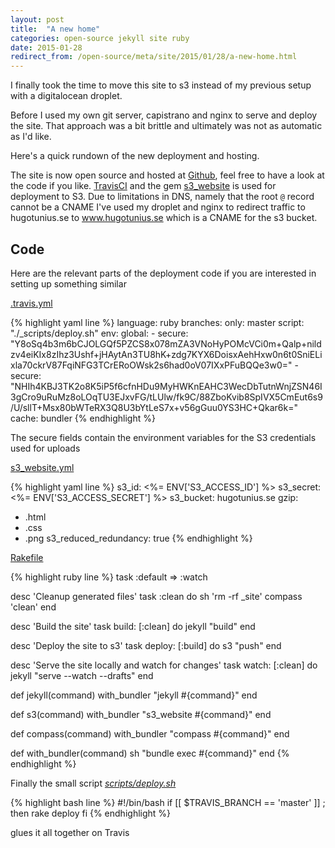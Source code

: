 ```yaml
---
layout: post
title:  "A new home"
categories: open-source jekyll site ruby
date: 2015-01-28
redirect_from: /open-source/meta/site/2015/01/28/a-new-home.html
---
```


I finally took the time to move this site to s3 instead of my previous setup with a digitalocean droplet.

Before I used my own git server, capistrano and nginx to serve and deploy the site. That approach was a bit brittle and ultimately was not as automatic as I'd like.

Here's a quick rundown of the new deployment and hosting.

The site is now open source and hosted at [Github](https://github.com/k0nserv/hugotunius.se), feel free to have a look at the code if you like. [TravisCI](https://travis-ci.org) and the gem [s3_website](https://github.com/laurilehmijoki/s3_website) is used for deployment to S3. Due to limitations in DNS, namely that the root `@` record cannot be a CNAME I've used my droplet and nginx to redirect traffic to hugotunius.se to www.hugotunius.se which is a CNAME for the s3 bucket.

## Code

Here are the relevant parts of the deployment code if you are interested in setting up something similar

[.travis.yml](https://github.com/k0nserv/hugotunius.se/blob/master/.travis.yml)

{% highlight yaml line %}
language: ruby
branches:
  only: master
script: "./_scripts/deploy.sh"
env:
  global:
    - secure: "Y8oSq4b3m6bCJOLGQf5PZCS8x078mZA3VNoHyPOMcVCi0m+Qalp+nildzv4eiKIx8zIhz3Ushf+jHAytAn3TU8hK+zdg7KYX6DoisxAehHxw0n6t0SniELixla70ckrV87FqiNFG3TCrERoOWsk2s6had0oV07IXxPFuBQQe3w0="
    - secure: "NHIh4KBJ3TK2o8K5iP5f6cfnHDu9MyHWKnEAHC3WecDbTutnWnjZSN46I3gCro9uRuMz8oLOqTU3EJxvFG/tLUlw/fk9C/88ZboKvib8SpIVX5CmEut6s9/U/sllT+Msx80bWTeRX3Q8U3bYtLeS7x+v56gGuu0YS3HC+Qkar6k="
cache: bundler
{% endhighlight %}

The secure fields contain the environment variables for the S3 credentials used for uploads

[s3_website.yml](https://github.com/k0nserv/hugotunius.se/blob/master/s3_website.yml)

{% highlight yaml line %}
s3_id: <%= ENV['S3_ACCESS_ID'] %>
s3_secret: <%= ENV['S3_ACCESS_SECRET'] %>
s3_bucket: hugotunius.se
gzip:
  - .html
  - .css
  - .png
s3_reduced_redundancy: true
{% endhighlight %}

[Rakefile](https://github.com/k0nserv/hugotunius.se/blob/master/Rakefile)

{% highlight ruby line %}
task :default => :watch


desc 'Cleanup generated files'
task :clean do
  sh 'rm -rf _site'
  compass 'clean'
end

desc 'Build the site'
task build: [:clean] do
  jekyll "build"
end

desc 'Deploy the site to s3'
task deploy: [:build] do
  s3 "push"
end

desc 'Serve the site locally and watch for changes'
task watch: [:clean] do
  jekyll "serve --watch --drafts"
end

def jekyll(command)
  with_bundler "jekyll #{command}"
end

def s3(command)
  with_bundler "s3_website #{command}"
end

def compass(command)
  with_bundler "compass #{command}"
end

def with_bundler(command)
  sh "bundle exec #{command}"
end
{% endhighlight %}

Finally the small script [_scripts/deploy.sh_](https://github.com/k0nserv/hugotunius.se/blob/master/_scripts/deploy.sh)

{% highlight bash line %}
#!/bin/bash
if [[ $TRAVIS_BRANCH == 'master' ]] ; then
    rake deploy
fi
{% endhighlight %}

glues it all together on Travis
